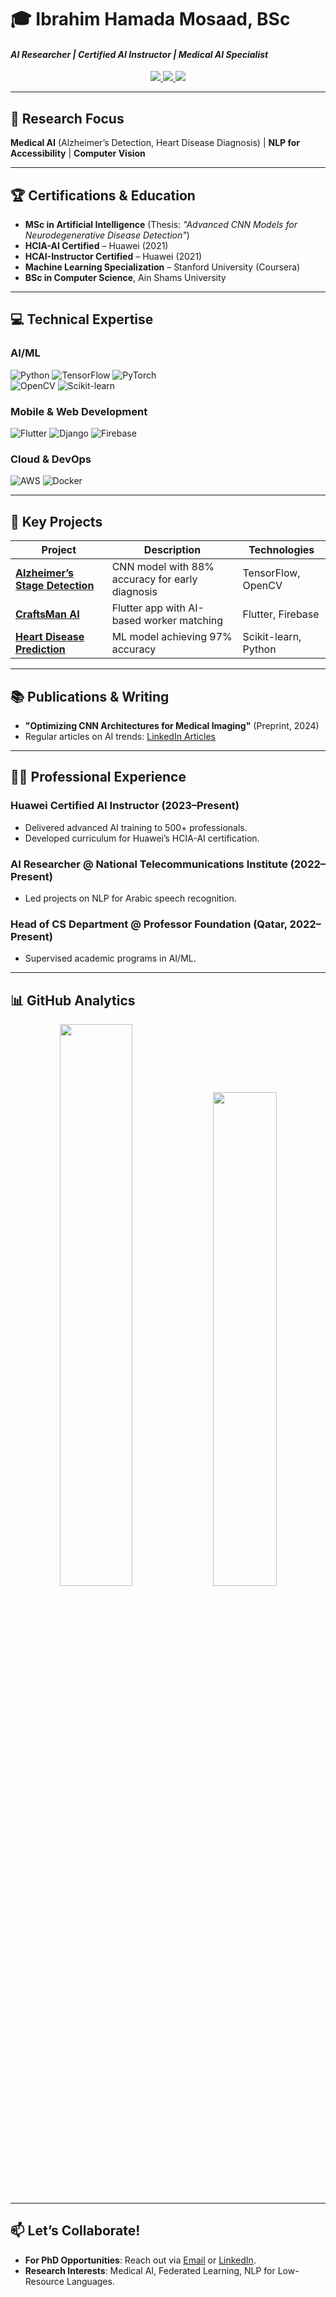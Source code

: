 # 🎓 Ibrahim Hamada Mosaad, BSc  
#### *AI Researcher | Certified AI Instructor | Medical AI Specialist*  
<p align="center">
  <a href="https://linkedin.com/in/ibrahim-hamada-mosaad-a91a66170" target="_blank">
    <img src="https://img.shields.io/badge/LinkedIn-0077B5?style=for-the-badge&logo=linkedin&logoColor=white">
  </a>
  <a href="mailto:ibrahimhamadamosaad@gmail.com">
    <img src="https://img.shields.io/badge/Email-D14836?style=for-the-badge&logo=gmail&logoColor=white">
  </a>
  <a href="https://scholar.google.com/citations?user=YOUR_PROFILE" target="_blank">
    <img src="https://img.shields.io/badge/Google_Scholar-4285F4?style=for-the-badge&logo=google-scholar&logoColor=white">
  </a>
</p>

---

## 🔬 Research Focus  
**Medical AI** (Alzheimer’s Detection, Heart Disease Diagnosis) | **NLP for Accessibility** | **Computer Vision**  

---

## 🏆 Certifications & Education  
- **MSc in Artificial Intelligence** (Thesis: *"Advanced CNN Models for Neurodegenerative Disease Detection"*)  
- **HCIA-AI Certified** – Huawei (2021)
- **HCAI-Instructor Certified** – Huawei (2021)  
- **Machine Learning Specialization** – Stanford University (Coursera)  
- **BSc in Computer Science**, Ain Shams University  

---

## 💻 Technical Expertise  
### **AI/ML**  
![Python](https://img.shields.io/badge/Python-Expert-3776AB?logo=python) ![TensorFlow](https://img.shields.io/badge/TensorFlow-FF6F00?logo=tensorflow) ![PyTorch](https://img.shields.io/badge/PyTorch-EE4C2C?logo=pytorch)  
![OpenCV](https://img.shields.io/badge/OpenCV-5C3EE8?logo=opencv) ![Scikit-learn](https://img.shields.io/badge/Scikit_learn-F7931E?logo=scikit-learn)  

### **Mobile & Web Development**  
![Flutter](https://img.shields.io/badge/Flutter-02569B?logo=flutter) ![Django](https://img.shields.io/badge/Django-092E20?logo=django) ![Firebase](https://img.shields.io/badge/Firebase-FFCA28?logo=firebase)  

### **Cloud & DevOps**  
![AWS](https://img.shields.io/badge/AWS-232F3E?logo=amazon-aws) ![Docker](https://img.shields.io/badge/Docker-2496ED?logo=docker)  

---

## 🚀 Key Projects  
| Project | Description | Technologies |  
|---------|-------------|--------------|  
| **[Alzheimer’s Stage Detection](https://github.com/beboTak)** | CNN model with 88% accuracy for early diagnosis | TensorFlow, OpenCV |  
| **[CraftsMan AI](https://play.google.com/store/apps/details?id=com.logincode.crafts)** | Flutter app with AI-based worker matching | Flutter, Firebase |  
| **[Heart Disease Prediction]([https://github.com/beboTak](https://github.com/ibrahim-mosaad/heart-disease-prediction))** | ML model achieving 97% accuracy | Scikit-learn, Python |  

---

## 📚 Publications & Writing  
- **"Optimizing CNN Architectures for Medical Imaging"** (Preprint, 2024)  
- Regular articles on AI trends: [LinkedIn Articles](https://linkedin.com/in/ibrahim-hamada-mosaad-a91a66170)  

---

## 👨‍🏫 Professional Experience  
### **Huawei Certified AI Instructor** (2023–Present)  
- Delivered advanced AI training to 500+ professionals.  
- Developed curriculum for Huawei’s HCIA-AI certification.  

### **AI Researcher @ National Telecommunications Institute** (2022–Present)  
- Led projects on NLP for Arabic speech recognition.  

### **Head of CS Department @ Professor Foundation** (Qatar, 2022–Present)  
- Supervised academic programs in AI/ML.  

---

## 📊 GitHub Analytics  
<p align="center">
  <img src="https://github-readme-stats.vercel.app/api?username=ibrahim-mosaad&show_icons=true&theme=radical" width="48%">
  <img src="https://github-readme-stats.vercel.app/api/top-langs/?username=ibrahim-mosaad&layout=compact&theme=radical" width="45%">
</p>

---

## 📫 Let’s Collaborate!  
- **For PhD Opportunities**: Reach out via [Email](mailto:ibrahimhamadamosaad@gmail.com) or [LinkedIn](https://linkedin.com/in/ibrahim-hamada-mosaad-a91a66170).  
- **Research Interests**: Medical AI, Federated Learning, NLP for Low-Resource Languages.  

